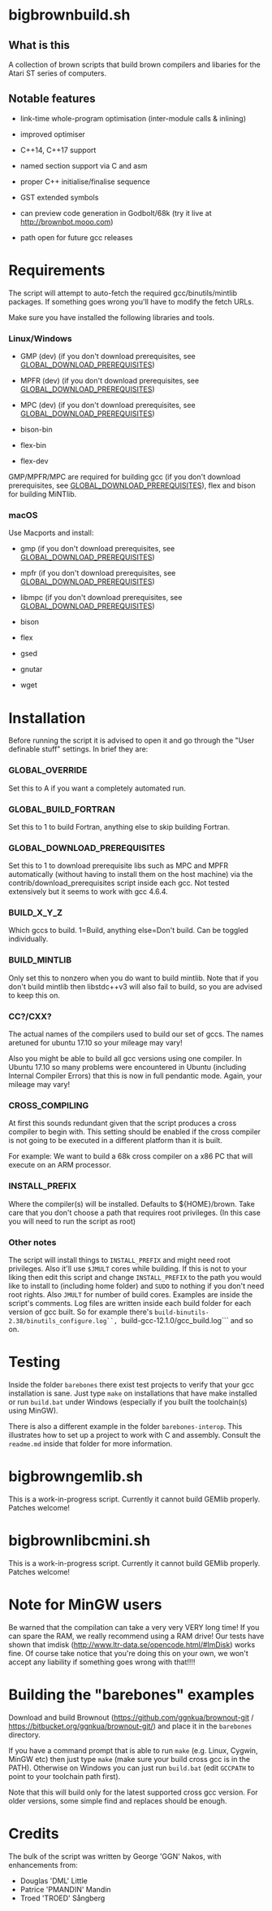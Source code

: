 # bigbrownbuild.sh

## What is this

A collection of brown scripts that build brown compilers and libaries for the Atari ST series of computers.

## Notable features

* link-time whole-program optimisation (inter-module calls & inlining)

* improved optimiser

* C++14, C++17 support

* named section support via C and asm

* proper C++ initialise/finalise sequence

* GST extended symbols

* can preview code generation in Godbolt/68k (try it live at http://brownbot.mooo.com)

* path open for future gcc releases

# Requirements

The script will attempt to auto-fetch the required gcc/binutils/mintlib packages. If something goes wrong you'll have to modify the fetch URLs.

Make sure you have installed the following libraries and tools.

### Linux/Windows

* GMP (dev) (if you don't download prerequisites, see [GLOBAL_DOWNLOAD_PREREQUISITES](#GLOBAL_DOWNLOAD_PREREQUISITES))

* MPFR (dev) (if you don't download prerequisites, see [GLOBAL_DOWNLOAD_PREREQUISITES](#GLOBAL_DOWNLOAD_PREREQUISITES))

* MPC (dev) (if you don't download prerequisites, see [GLOBAL_DOWNLOAD_PREREQUISITES](#GLOBAL_DOWNLOAD_PREREQUISITES))

* bison-bin

* flex-bin

* flex-dev

GMP/MPFR/MPC are required for building gcc (if you don't download prerequisites, see [GLOBAL_DOWNLOAD_PREREQUISITES](#GLOBAL_DOWNLOAD_PREREQUISITES)), flex and bison for building MiNTlib.

### macOS

Use Macports and install:

* gmp (if you don't download prerequisites, see [GLOBAL_DOWNLOAD_PREREQUISITES](#GLOBAL_DOWNLOAD_PREREQUISITES))

* mpfr (if you don't download prerequisites, see [GLOBAL_DOWNLOAD_PREREQUISITES](#GLOBAL_DOWNLOAD_PREREQUISITES))

* libmpc (if you don't download prerequisites, see [GLOBAL_DOWNLOAD_PREREQUISITES](#GLOBAL_DOWNLOAD_PREREQUISITES))

* bison

* flex

* gsed

* gnutar

* wget

# Installation

Before running the script it is advised to open it and go through the "User definable stuff" settings. In brief they are:

### GLOBAL_OVERRIDE

Set this to A if you want a completely automated run.
    
### GLOBAL_BUILD_FORTRAN

Set this to 1 to build Fortran, anything else to skip building Fortran.

### GLOBAL_DOWNLOAD_PREREQUISITES

Set this to 1 to download prerequisite libs such as MPC and MPFR automatically (without having to install them on the host machine) via the contrib/download_prerequisites script inside each gcc. Not tested extensively but it seems to work with gcc 4.6.4.

### BUILD_X_Y_Z

Which gccs to build. 1=Build, anything else=Don't build. Can be toggled individually.

### BUILD_MINTLIB

Only set this to nonzero when you do want to build mintlib. Note that if you don't build mintlib then libstdc++v3 will also fail to build, so you are advised to keep this on.
    
### CC?/CXX?

The actual names of the compilers used to build our set of gccs. The names aretuned for ubuntu 17.10 so your mileage may vary!

Also you might be able to build all gcc versions using one compiler. In Ubuntu 17.10 so many problems were encountered in Ubuntu (including Internal Compiler Errors) that this is now in full pendantic mode. Again, your mileage may vary!

### CROSS_COMPILING

At first this sounds redundant given that the script produces a cross compiler to begin with. This setting should be enabled if the cross compiler is not going to be executed in a different platform than it is built.

For example: We want to build a 68k cross compiler on a x86 PC that will execute on an ARM processor.

### INSTALL_PREFIX

Where the compiler(s) will be installed. Defaults to ${HOME}/brown. Take care that you don't choose a path that requires root privileges. (In this case you will need to run the script as root)

### Other notes
The script will install things to ```INSTALL_PREFIX``` and might need root privileges. Also it'll use ```$JMULT``` cores while building. If this is not to your liking then edit this script and change ```INSTALL_PREFIX``` to the path you would like to install to (including home folder) and ```SUDO``` to nothing if you don't need root rights. Also ```JMULT``` for number of build cores. Examples are inside the script's comments. Log files are written inside each build folder for each version of gcc built. So for example there's ```build-binutils-2.38/binutils_configure.log``, ```build-gcc-12.1.0/gcc_build.log``` and so on.

# Testing

Inside the folder ```barebones``` there exist test projects to verify that your gcc installation is sane. Just type ```make``` on installations that have make installed or run ```build.bat``` under Windows (especially if you built the toolchain(s) using MinGW).

There is also a different example in the folder ```barebones-interop```. This illustrates how to set up a project to work with C and assembly. Consult the ```readme.md``` inside that folder for more information.

# bigbrowngemlib.sh

This is a work-in-progress script. Currently it cannot build GEMlib properly. Patches welcome!

# bigbrownlibcmini.sh

This is a work-in-progress script. Currently it cannot build GEMlib properly. Patches welcome!

# Note for MinGW users

Be warned that the compilation can take a very very VERY long time! If you can spare the RAM, we really recommend using a RAM drive! Our tests have shown that imdisk (http://www.ltr-data.se/opencode.html/#ImDisk) works fine. Of course take notice that you're doing this on your own, we won't accept any liability if something goes wrong with that!!!!

# Building the "barebones" examples

Download and build Brownout (https://github.com/ggnkua/brownout-git / https://bitbucket.org/ggnkua/brownout-git/) and place it in the ```barebones``` directory.

If you have a command prompt that is able to run ```make``` (e.g. Linux, Cygwin, MinGW etc) then just type ```make``` (make sure your build cross gcc is in the PATH). Otherwise on Windows you can just run ```build.bat``` (edit ```GCCPATH``` to point to your toolchain path first).

Note that this will build only for the latest supported cross gcc version. For older versions, some simple find and replaces should be enough.

# Credits

The bulk of the script was written by George 'GGN' Nakos, with enhancements from:

* Douglas 'DML' Little
* Patrice 'PMANDIN' Mandin
* Troed 'TROED' Sångberg

